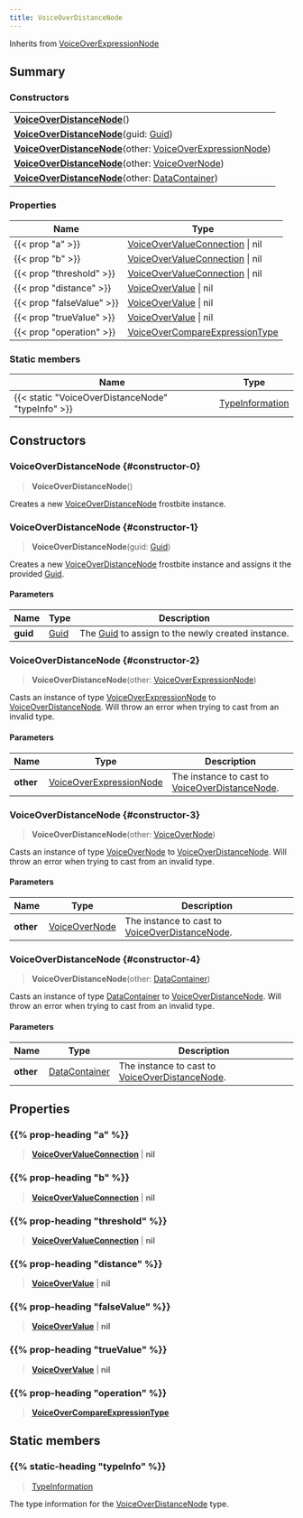 ```yaml
---
title: VoiceOverDistanceNode
---
```


Inherits from 
[VoiceOverExpressionNode](/vext/ref/fb/voiceoverexpressionnode)

## Summary
### Constructors
| |
| ----------- |
| **[VoiceOverDistanceNode](#constructor-0)**() |
| **[VoiceOverDistanceNode](#constructor-1)**(guid: [Guid](/vext/ref/shared/class/guid)) |
| **[VoiceOverDistanceNode](#constructor-2)**(other: [VoiceOverExpressionNode](/vext/ref/fb/voiceoverexpressionnode)) |
| **[VoiceOverDistanceNode](#constructor-3)**(other: [VoiceOverNode](/vext/ref/fb/voiceovernode)) |
| **[VoiceOverDistanceNode](#constructor-4)**(other: [DataContainer](/vext/ref/shared/class/datacontainer)) |

### Properties
| Name | Type |
| ---- | ---- |
| {{< prop "a" >}} | [VoiceOverValueConnection](/vext/ref/fb/voiceovervalueconnection) \| nil |
| {{< prop "b" >}} | [VoiceOverValueConnection](/vext/ref/fb/voiceovervalueconnection) \| nil |
| {{< prop "threshold" >}} | [VoiceOverValueConnection](/vext/ref/fb/voiceovervalueconnection) \| nil |
| {{< prop "distance" >}} | [VoiceOverValue](/vext/ref/fb/voiceovervalue) \| nil |
| {{< prop "falseValue" >}} | [VoiceOverValue](/vext/ref/fb/voiceovervalue) \| nil |
| {{< prop "trueValue" >}} | [VoiceOverValue](/vext/ref/fb/voiceovervalue) \| nil |
| {{< prop "operation" >}} | [VoiceOverCompareExpressionType](/vext/ref/fb/voiceovercompareexpressiontype) |

### Static members
| Name | Type |
| ---- | ---- |
| {{< static "VoiceOverDistanceNode" "typeInfo" >}} | [TypeInformation](/vext/ref/shared/class/typeinformation) |

## Constructors
### VoiceOverDistanceNode {#constructor-0}
> **VoiceOverDistanceNode**()

Creates a new [VoiceOverDistanceNode](/vext/ref/fb/voiceoverdistancenode) frostbite instance.

### VoiceOverDistanceNode {#constructor-1}
> **VoiceOverDistanceNode**(guid: [Guid](/vext/ref/shared/class/guid))

Creates a new [VoiceOverDistanceNode](/vext/ref/fb/voiceoverdistancenode) frostbite instance and assigns it the provided [Guid](/vext/ref/shared/class/guid).

#### Parameters
| Name | Type | Description |
| ---- | ---- | ----------- |
| **guid** | [Guid](/vext/ref/shared/class/guid) | The [Guid](/vext/ref/shared/class/guid) to assign to the newly created instance. |

### VoiceOverDistanceNode {#constructor-2}
> **VoiceOverDistanceNode**(other: [VoiceOverExpressionNode](/vext/ref/fb/voiceoverexpressionnode))

Casts an instance of type [VoiceOverExpressionNode](/vext/ref/fb/voiceoverexpressionnode) to [VoiceOverDistanceNode](/vext/ref/fb/voiceoverdistancenode). Will throw an error when trying to cast from an invalid type.

#### Parameters
| Name | Type | Description |
| ---- | ---- | ----------- |
| **other** | [VoiceOverExpressionNode](/vext/ref/fb/voiceoverexpressionnode) | The instance to cast to [VoiceOverDistanceNode](/vext/ref/fb/voiceoverdistancenode). |

### VoiceOverDistanceNode {#constructor-3}
> **VoiceOverDistanceNode**(other: [VoiceOverNode](/vext/ref/fb/voiceovernode))

Casts an instance of type [VoiceOverNode](/vext/ref/fb/voiceovernode) to [VoiceOverDistanceNode](/vext/ref/fb/voiceoverdistancenode). Will throw an error when trying to cast from an invalid type.

#### Parameters
| Name | Type | Description |
| ---- | ---- | ----------- |
| **other** | [VoiceOverNode](/vext/ref/fb/voiceovernode) | The instance to cast to [VoiceOverDistanceNode](/vext/ref/fb/voiceoverdistancenode). |

### VoiceOverDistanceNode {#constructor-4}
> **VoiceOverDistanceNode**(other: [DataContainer](/vext/ref/shared/class/datacontainer))

Casts an instance of type [DataContainer](/vext/ref/shared/class/datacontainer) to [VoiceOverDistanceNode](/vext/ref/fb/voiceoverdistancenode). Will throw an error when trying to cast from an invalid type.

#### Parameters
| Name | Type | Description |
| ---- | ---- | ----------- |
| **other** | [DataContainer](/vext/ref/shared/class/datacontainer) | The instance to cast to [VoiceOverDistanceNode](/vext/ref/fb/voiceoverdistancenode). |

## Properties
### {{% prop-heading "a" %}}
> **[VoiceOverValueConnection](/vext/ref/fb/voiceovervalueconnection)** | **nil**

### {{% prop-heading "b" %}}
> **[VoiceOverValueConnection](/vext/ref/fb/voiceovervalueconnection)** | **nil**

### {{% prop-heading "threshold" %}}
> **[VoiceOverValueConnection](/vext/ref/fb/voiceovervalueconnection)** | **nil**

### {{% prop-heading "distance" %}}
> **[VoiceOverValue](/vext/ref/fb/voiceovervalue)** | **nil**

### {{% prop-heading "falseValue" %}}
> **[VoiceOverValue](/vext/ref/fb/voiceovervalue)** | **nil**

### {{% prop-heading "trueValue" %}}
> **[VoiceOverValue](/vext/ref/fb/voiceovervalue)** | **nil**

### {{% prop-heading "operation" %}}
> **[VoiceOverCompareExpressionType](/vext/ref/fb/voiceovercompareexpressiontype)**

## Static members
### {{% static-heading "typeInfo" %}}
> [TypeInformation](/vext/ref/shared/class/typeinformation)

The type information for the [VoiceOverDistanceNode](/vext/ref/fb/voiceoverdistancenode) type.

